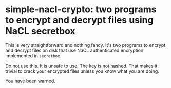 # simple-nacl-crypto: two programs to encrypt and decrypt files using NaCL secretbox

This is very straightforward and nothing fancy.  It's two programs to encrypt and decrypt files on disk that use NaCL authenticated encryption implemented in `secretbox`.

Do not use this.  It is unsafe to use.  The key is not hashed.  That makes it trivial to crack your encrypted files unless you know what you are doing.

You have been warned.
